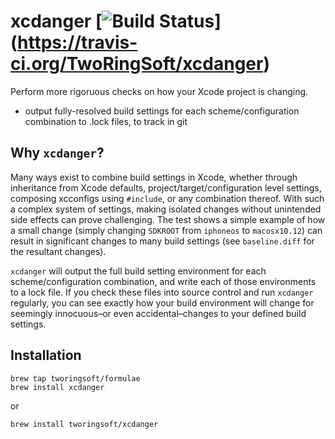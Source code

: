 # xcdanger [![Build Status](https://travis-ci.org/TwoRingSoft/xcdanger.svg?branch=master)] (https://travis-ci.org/TwoRingSoft/xcdanger)

Perform more rigoruous checks on how your Xcode project is changing.

- output fully-resolved build settings for each scheme/configuration combination to .lock files, to track in git

## Why `xcdanger`?

Many ways exist to combine build settings in Xcode, whether through inheritance from Xcode defaults, project/target/configuration level settings, composing xcconfigs using `#include`, or any combination thereof. With such a complex system of settings, making isolated changes without unintended side effects can prove challenging. The test shows a simple example of how a small change (simply changing `SDKROOT` from `iphoneos` to `macosx10.12`) can result in significant changes to many build settings (see `baseline.diff` for the resultant changes).

`xcdanger` will output the full build setting environment for each scheme/configuration combination, and write each of those environments to a lock file. If you check these files into source control and run `xcdanger` regularly, you can see exactly how your build environment will change for seemingly innocuous–or even accidental–changes to your defined build settings.

## Installation

```
brew tap tworingsoft/formulae
brew install xcdanger
````

or

```
brew install tworingsoft/xcdanger
```
